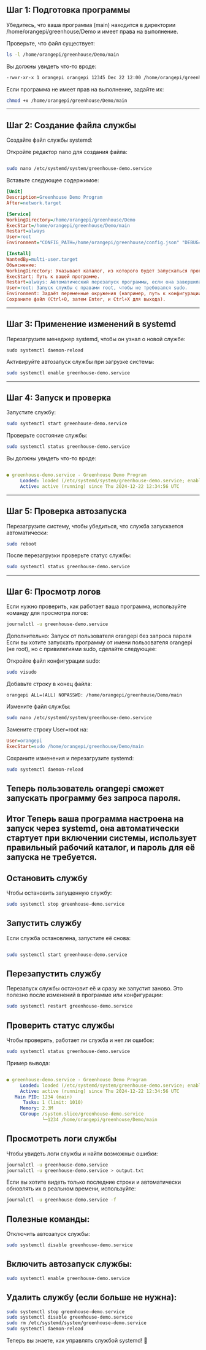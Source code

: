## Шаг 1: Подготовка программы
Убедитесь, что ваша программа (main) находится в директории /home/orangepi/greenhouse/Demo и имеет права на выполнение.

Проверьте, что файл существует:

```bash
ls -l /home/orangepi/greenhouse/Demo/main
```
Вы должны увидеть что-то вроде:

```bash
-rwxr-xr-x 1 orangepi orangepi 12345 Dec 22 12:00 /home/orangepi/greenhouse/Demo/main
```
Если программа не имеет прав на выполнение, задайте их:

```bash
chmod +x /home/orangepi/greenhouse/Demo/main
```
--------
## Шаг 2: Создание файла службы
Создайте файл службы systemd:

Откройте редактор nano для создания файла:

```bash

sudo nano /etc/systemd/system/greenhouse-demo.service
```
Вставьте следующее содержимое:

```ini
[Unit]
Description=Greenhouse Demo Program
After=network.target

[Service]
WorkingDirectory=/home/orangepi/greenhouse/Demo
ExecStart=/home/orangepi/greenhouse/Demo/main
Restart=always
User=root
Environment="CONFIG_PATH=/home/orangepi/greenhouse/config.json" "DEBUG=true"

[Install]
WantedBy=multi-user.target
Объяснение:
WorkingDirectory: Указывает каталог, из которого будет запускаться программа.
ExecStart: Путь к вашей программе.
Restart=always: Автоматический перезапуск программы, если она завершилась с ошибкой.
User=root: Запуск службы с правами root, чтобы не требовался sudo.
Environment: Задаёт переменные окружения (например, путь к конфигурации и отладочный режим).
Сохраните файл (Ctrl+O, затем Enter, и Ctrl+X для выхода).
```
-------
## Шаг 3: Применение изменений в systemd
Перезагрузите менеджер systemd, чтобы он узнал о новой службе:

```bush
sudo systemctl daemon-reload
```

Активируйте автозапуск службы при загрузке системы:

```bash
sudo systemctl enable greenhouse-demo.service
```

------
## Шаг 4: Запуск и проверка
Запустите службу:

```bash
sudo systemctl start greenhouse-demo.service
```

Проверьте состояние службы:

```bash
sudo systemctl status greenhouse-demo.service
```

Вы должны увидеть что-то вроде:

```yaml

● greenhouse-demo.service - Greenhouse Demo Program
     Loaded: loaded (/etc/systemd/system/greenhouse-demo.service; enabled)
     Active: active (running) since Thu 2024-12-22 12:34:56 UTC
```

-----

## Шаг 5: Проверка автозапуска
Перезагрузите систему, чтобы убедиться, что служба запускается автоматически:

```bash
sudo reboot
```

После перезагрузки проверьте статус службы:

```bash
sudo systemctl status greenhouse-demo.service
```

-----

## Шаг 6: Просмотр логов
Если нужно проверить, как работает ваша программа, используйте команду для просмотра логов:

```bash
journalctl -u greenhouse-demo.service
```

Дополнительно: Запуск от пользователя orangepi без запроса пароля
Если вы хотите запускать программу от имени пользователя orangepi (не root), но с привилегиями sudo, сделайте следующее:

Откройте файл конфигурации sudo:

```bash
sudo visudo
```

Добавьте строку в конец файла:

```plaintext
orangepi ALL=(ALL) NOPASSWD: /home/orangepi/greenhouse/Demo/main
```

Измените файл службы:

```bash
sudo nano /etc/systemd/system/greenhouse-demo.service
```

Замените строку User=root на:

```ini
User=orangepi
ExecStart=sudo /home/orangepi/greenhouse/Demo/main
```

Сохраните изменения и перезагрузите systemd:

```bash
sudo systemctl daemon-reload
```

Теперь пользователь orangepi сможет запускать программу без запроса пароля.
-----
Итог
Теперь ваша программа настроена на запуск через systemd, она автоматически стартует при включении системы, использует правильный рабочий каталог, и пароль для её запуска не требуется.
-----
## Остановить службу
Чтобы остановить запущенную службу:

```bash
sudo systemctl stop greenhouse-demo.service
```
## Запустить службу
Если служба остановлена, запустите её снова:

```bash

sudo systemctl start greenhouse-demo.service
```
## Перезапустить службу
Перезапуск службы остановит её и сразу же запустит заново. Это полезно после изменений в программе или конфигурации:

```bash
sudo systemctl restart greenhouse-demo.service
```
## Проверить статус службы
Чтобы проверить, работает ли служба и нет ли ошибок:

```bash
sudo systemctl status greenhouse-demo.service
```

Пример вывода:

```yaml

● greenhouse-demo.service - Greenhouse Demo Program
     Loaded: loaded (/etc/systemd/system/greenhouse-demo.service; enabled)
     Active: active (running) since Thu 2024-12-22 12:34:56 UTC
   Main PID: 1234 (main)
      Tasks: 1 (limit: 1010)
     Memory: 2.3M
     CGroup: /system.slice/greenhouse-demo.service
             └─1234 /home/orangepi/greenhouse/Demo/main
```
## Просмотреть логи службы
Чтобы увидеть логи службы и найти возможные ошибки:

```bash
journalctl -u greenhouse-demo.service
journalctl -u greenhouse-demo.service > output.txt
```

Если вы хотите видеть только последние строки и автоматически обновлять их в реальном времени, используйте:

```bash
journalctl -u greenhouse-demo.service -f
```
## Полезные команды:
Отключить автозапуск службы:

```bash
sudo systemctl disable greenhouse-demo.service
```
## Включить автозапуск службы:

```bash
sudo systemctl enable greenhouse-demo.service
```
## Удалить службу (если больше не нужна):

```bash
sudo systemctl stop greenhouse-demo.service
sudo systemctl disable greenhouse-demo.service
sudo rm /etc/systemd/system/greenhouse-demo.service
sudo systemctl daemon-reload
```
Теперь вы знаете, как управлять службой systemd! 🚀
